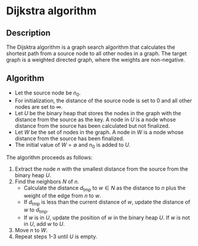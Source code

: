 # Dijkstra algorithm
## Description
The Dijsktra algorithm is a graph search algorithm that calculates the shortest path from a source node to all other nodes in a graph. 
The target graph is a weighted directed graph, where the weights are non-negative.

## Algorithm
- Let the source node be $n_0$.
- For initialization, the distance of the source node is set to 0 and all other nodes are set to $\infty$.
- Let $U$ be the binary heap that stores the nodes in the graph with the distance from the source as the key.  A node in $U$ is a node whose distance from the source has been calculated but not finalized.  
- Let $W$ be the set of nodes in the graph.  A node in $W$ is a node whose distance from the source has been finalized.
- The initial value of  $W=\emptyset$ and $n_0$ is added to $U$.


The algorithm proceeds as follows:
1. Extract the node $n$ with the smallest distance from the source from the binary heap $U$.
2. Find the neighbors $N$ of $n$.
    - Calculate the distance $d_\textrm{tmp}$ to $w\in N$ as the distance to $n$ plus the weight of the edge from $n$ to $w$.
    - If $d_\textrm{tmp}$ is less than the current distance of $w$, update the distance of $w$ to $d_\textrm{tmp}$.
    - If $w$ is in $U$, update the position of $w$ in the binary heap $U$. If $w$ is not in $U$, add $w$ to $U$.
3. Move $n$ to $W$. 
4. Repeat steps 1-3 until $U$ is empty.


